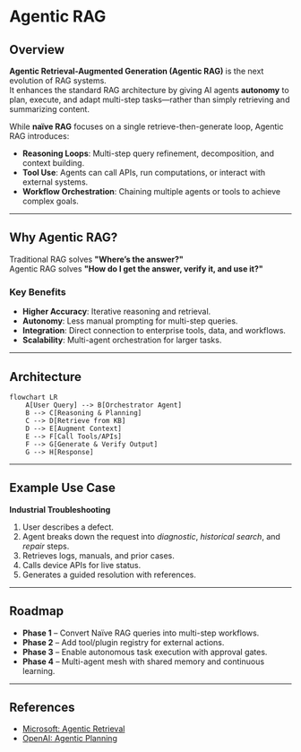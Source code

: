 # Agentic RAG

## Overview
**Agentic Retrieval-Augmented Generation (Agentic RAG)** is the next evolution of RAG systems.  
It enhances the standard RAG architecture by giving AI agents **autonomy** to plan, execute, and adapt multi-step tasks—rather than simply retrieving and summarizing content.

While **naïve RAG** focuses on a single retrieve-then-generate loop, Agentic RAG introduces:
- **Reasoning Loops**: Multi-step query refinement, decomposition, and context building.
- **Tool Use**: Agents can call APIs, run computations, or interact with external systems.
- **Workflow Orchestration**: Chaining multiple agents or tools to achieve complex goals.

---

## Why Agentic RAG?
Traditional RAG solves **"Where’s the answer?"**  
Agentic RAG solves **"How do I get the answer, verify it, and use it?"**

### Key Benefits
- **Higher Accuracy**: Iterative reasoning and retrieval.
- **Autonomy**: Less manual prompting for multi-step queries.
- **Integration**: Direct connection to enterprise tools, data, and workflows.
- **Scalability**: Multi-agent orchestration for larger tasks.

---

## Architecture
```mermaid
flowchart LR
    A[User Query] --> B[Orchestrator Agent]
    B --> C[Reasoning & Planning]
    C --> D[Retrieve from KB]
    D --> E[Augment Context]
    E --> F[Call Tools/APIs]
    F --> G[Generate & Verify Output]
    G --> H[Response]
```

---

## Example Use Case
**Industrial Troubleshooting**
1. User describes a defect.
2. Agent breaks down the request into *diagnostic*, *historical search*, and *repair* steps.
3. Retrieves logs, manuals, and prior cases.
4. Calls device APIs for live status.
5. Generates a guided resolution with references.

---

## Roadmap
- **Phase 1** – Convert Naïve RAG queries into multi-step workflows.
- **Phase 2** – Add tool/plugin registry for external actions.
- **Phase 3** – Enable autonomous task execution with approval gates.
- **Phase 4** – Multi-agent mesh with shared memory and continuous learning.

---

## References
- [Microsoft: Agentic Retrieval](https://learn.microsoft.com/en-us/azure/search/search-agentic-retrieval-concept)
- [OpenAI: Agentic Planning](https://platform.openai.com/docs/guides/reasoning-best-practices#4-multistep-agentic-planning)

